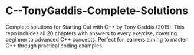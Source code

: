 # C--TonyGaddis-Complete-Solutions
Complete solutions for Starting Out with C++ by Tony Gaddis (2015). This repo includes all 20 chapters with answers to every exercise, covering beginner to advanced C++ concepts. Perfect for learners aiming to master C++ through practical coding examples.
